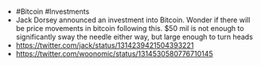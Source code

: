 - #Bitcoin #Investments 
- Jack Dorsey announced an investment into Bitcoin. Wonder if there will be price movements in bitcoin following this. $50 mil is not enough to significantly sway the needle either way, but large enough to turn heads
- https://twitter.com/jack/status/1314239421504393221
- https://twitter.com/woonomic/status/1314530580776710145
